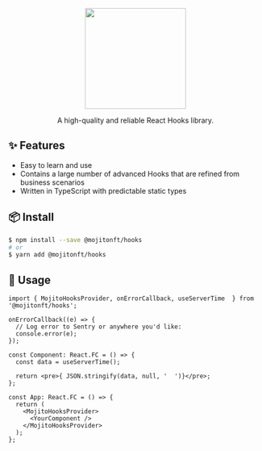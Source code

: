 <p align="center">
  <a href="#">
    <img width="200" src="https://github.com/mojitoinc/mixers/blob/main/public/logo.svg">
  </a>
</p>

<div align="center">
A high-quality and reliable React Hooks library. 
</div>

<!-- ## 📚 Documentation

- [English]() -->

## ✨ Features

- Easy to learn and use
- Contains a large number of advanced Hooks that are refined from business scenarios
- Written in TypeScript with predictable static types

## 📦 Install

```bash
$ npm install --save @mojitonft/hooks
# or
$ yarn add @mojitonft/hooks
```

## 🔨 Usage

```TSX
import { MojitoHooksProvider, onErrorCallback, useServerTime  } from '@mojitonft/hooks';

onErrorCallback((e) => {
  // Log error to Sentry or anywhere you'd like:
  console.error(e);
});

const Component: React.FC = () => {
  const data = useServerTime();

  return <pre>{ JSON.stringify(data, null, '  ')}</pre>;
};

const App: React.FC = () => {
  return (
    <MojitoHooksProvider>
      <YourComponent />
    </MojitoHooksProvider>
  );
};
```
